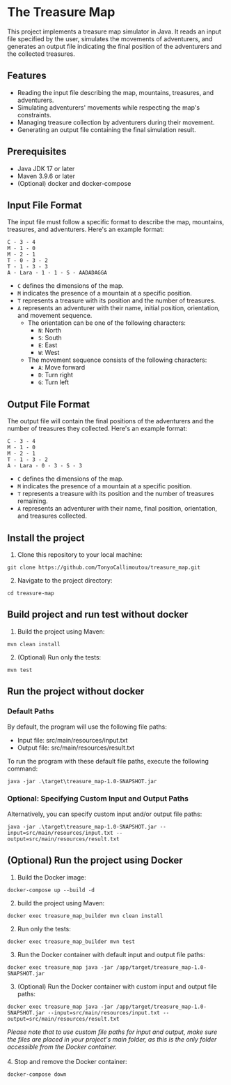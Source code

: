 # The Treasure Map


This project implements a treasure map simulator in Java. It reads an input file specified by the user, simulates the movements of adventurers, and generates an output file indicating the final position of the adventurers and the collected treasures.
## Features

- Reading the input file describing the map, mountains, treasures, and adventurers.
- Simulating adventurers' movements while respecting the map's constraints.
- Managing treasure collection by adventurers during their movement.
- Generating an output file containing the final simulation result.

## Prerequisites

- Java JDK 17 or later
- Maven 3.9.6 or later
- (Optional) docker and docker-compose

## Input File Format

The input file must follow a specific format to describe the map, mountains, treasures, and adventurers. Here's an example format:
```
C - 3 - 4
M - 1 - 0
M - 2 - 1
T - 0 - 3 - 2
T - 1 - 3 - 3
A - Lara - 1 - 1 - S - AADADAGGA
```
- `C` defines the dimensions of the map.
- `M` indicates the presence of a mountain at a specific position.
- `T` represents a treasure with its position and the number of treasures.
- `A` represents an adventurer with their name, initial position, orientation, and movement sequence.
  - The orientation can be one of the following characters:
    - `N`: North
    - `S`: South
    - `E`: East
    - `W`: West
  - The movement sequence consists of the following characters:
    - `A`: Move forward
    - `D`: Turn right
    - `G`: Turn left


## Output File Format

The output file will contain the final positions of the adventurers and the number of treasures they collected. Here's an example format:
```
C - 3 - 4
M - 1 - 0
M - 2 - 1
T - 1 - 3 - 2
A - Lara - 0 - 3 - S - 3
```
- `C` defines the dimensions of the map.
- `M` indicates the presence of a mountain at a specific position.
- `T` represents a treasure with its position and the number of treasures remaining.
- `A` represents an adventurer with their name, final position, orientation, and treasures collected.

## Install the project

1. Clone this repository to your local machine:
```
git clone https://github.com/TonyoCallimoutou/treasure_map.git
```
2. Navigate to the project directory:

```
cd treasure-map
```

## Build project and run test without docker

1. Build the project using Maven:
```
mvn clean install
```

2. (Optional) Run only the tests:
```
mvn test
```
## Run the project without docker

### Default Paths
By default, the program will use the following file paths:

- Input file: src/main/resources/input.txt
- Output file: src/main/resources/result.txt

To run the program with these default file paths, execute the following command:

```
java -jar .\target\treasure_map-1.0-SNAPSHOT.jar 
```

### Optional: Specifying Custom Input and Output Paths
Alternatively, you can specify custom input and/or output file paths:

```
java -jar .\target\treasure_map-1.0-SNAPSHOT.jar --input=src/main/resources/input.txt --output=src/main/resources/result.txt
```

## (Optional) Run the project using Docker

1. Build the Docker image:
```
docker-compose up --build -d
```

2. build the project using Maven:
```
docker exec treasure_map_builder mvn clean install
```

2. Run only the tests:
```
docker exec treasure_map_builder mvn test
```

3. Run the Docker container with default input and output file paths:
```
docker exec treasure_map java -jar /app/target/treasure_map-1.0-SNAPSHOT.jar
```

3. (Optional) Run the Docker container with custom input and output file paths:
```
docker exec treasure_map java -jar /app/target/treasure_map-1.0-SNAPSHOT.jar --input=src/main/resources/input.txt --output=src/main/resources/result.txt
```
*Please note that to use custom file paths for input and output, make sure the files are placed in your project's main folder, as this is the only folder accessible from the Docker container.*
<br>
<br>
4. Stop and remove the Docker container:
```
docker-compose down
```